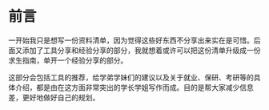 # 前言

一开始我只是想写一份资料清单，因为觉得这些好东西不分享出来实在是可惜。后面又添加了工具分享和经验分享的部分，我就想着或许可以把这份清单升级成一份求生指南，单开一个经验分享的部分。

这部分会包括工具的推荐，给学弟学妹们的建议以及关于就业、保研、考研等的具体介绍，都是由在这方面非常突出的学长学姐写作而成。目的是帮大家减少信息差，更好地做好自己的规划。